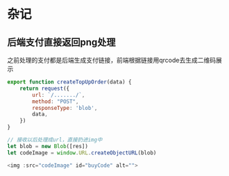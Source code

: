 # 杂记

## 后端支付直接返回png处理
之前处理的支付都是后端生成支付链接，前端根据链接用qrcode去生成二维码展示
```js
export function createTopUpOrder(data) {
    return request({
        url: `/......./`,
        method: "POST",
        responseType: 'blob',
        data,
    })
}

// 接收以后处理成url，直接扔进img中
let blob = new Blob([res])
let codeImage = window.URL.createObjectURL(blob)

<img :src="codeImage" id="buyCode" alt="">
```
